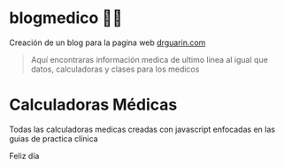 # blogmedico 🧑‍⚕️
Creación de un blog para la pagina web [drguarin.com](https://www.drguarin.com/)
> Aquí encontraras información medica de ultimo linea al igual que datos, calculadoras y clases para los medicos

# Calculadoras Médicas
Todas las calculadoras medicas creadas con javascript enfocadas en las guias de practica clínica

Feliz día